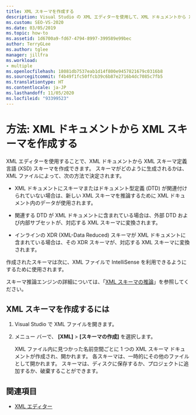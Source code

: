 ```yaml
---
title: XML スキーマを作成する
description: Visual Studio の XML エディターを使用して、XML ドキュメントから XML スキーマ定義言語 (XSD) スキーマを作成する方法について説明します。
ms.custom: SEO-VS-2020
ms.date: 03/05/2019
ms.topic: how-to
ms.assetid: 1d6700a9-fd67-4794-8997-399589e99bec
author: TerryGLee
ms.author: tglee
manager: jillfra
ms.workload:
- multiple
ms.openlocfilehash: 18081db7537eab1d14f800e9457821679c0316b8
ms.sourcegitcommit: f4b49f1fc50ffcb39c6b87e2716b4dc7085c7fb5
ms.translationtype: HT
ms.contentlocale: ja-JP
ms.lasthandoff: 11/05/2020
ms.locfileid: "93399523"
---
```

# <a name="how-to-create-an-xml-schema-from-an-xml-document"></a>方法: XML ドキュメントから XML スキーマを作成する

XML エディターを使用することで、XML ドキュメントから XML スキーマ定義言語 (XSD) スキーマを作成できます。 スキーマがどのように生成されるかは、XML ファイルによって、次の方法で決定されます。

- XML ドキュメントにスキーマまたはドキュメント型定義 (DTD) が関連付けられていない場合は、新しい XML スキーマを推論するために XML ドキュメント内のデータが使用されます。

- 関連する DTD が XML ドキュメントに含まれている場合は、外部 DTD および内部サブセットが、対応する XML スキーマに変換されます。

- インラインの XDR (XML-Data Reduced) スキーマが XML ドキュメントに含まれている場合は、その XDR スキーマが、対応する XML スキーマに変換されます。

作成されたスキーマは次に、XML ファイルで IntelliSense を利用できるようにするために使用されます。

スキーマ推論エンジンの詳細については、「[XML スキーマの推論](/dotnet/standard/data/xml/inferring-an-xml-schema)」を参照してください。

## <a name="to-create-an-xml-schema"></a>XML スキーマを作成するには

1. Visual Studio で XML ファイルを開きます。

2. メニュー バーで、 **[XML]**  >  **[スキーマの作成]** を選択します。

   XML ファイル内に見つかった名前空間ごとに 1 つの XML スキーマ ドキュメントが作成され、開かれます。 各スキーマは、一時的にその他のファイルとして開かれます。 スキーマは、ディスクに保存するか、プロジェクトに追加するか、破棄することができます。

## <a name="see-also"></a>関連項目

- [XML エディター](../xml-tools/xml-editor.md)
